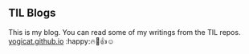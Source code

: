 ## TIL Blogs
This is my blog.
You can read some of my writings from the TIL repos.
[yogicat.github.io](https://yogicat.github.io)
:happy::fire::poop::+1::relaxed:


